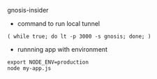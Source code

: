 gnosis-insider

* command to run local tunnel
```
( while true; do lt -p 3000 -s gnosis; done; )
```

* runnning app with environment
```
export NODE_ENV=production
node my-app.js
```
